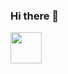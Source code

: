 ### Hi there 👋
<img src="[assets/71797931/71f81793-84e2-447c-b2a9-1afe379279c5](https://upload.wikimedia.org/wikipedia/commons/thumb/9/9a/Laravel.svg/1969px-Laravel.svg.png)" width="50px">
<img src=" https://github.com/amandabarboza/amandabarboza/assets/71797931/5ce5fe0e-60f5-49fd-89dc-298863344aa8" width="15px"/>


<!--
**amandabarboza/amandabarboza** is a ✨ _special_ ✨ repository because its `README.md` (this file) appears on your GitHub profile.

Here are some ideas to get you started:

- 🔭 I’m currently working on ...
- 🌱 I’m currently learning ...
- 👯 I’m looking to collaborate on ...
- 🤔 I’m looking for help with ...
- 💬 Ask me about ...
- 📫 How to reach me: ...
- 😄 Pronouns: ...
- ⚡ Fun fact: ...
-->
